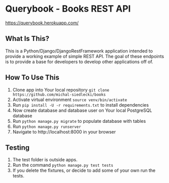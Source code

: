 Querybook - Books REST API
==============================


https://querybook.herokuapp.com/

What Is This?
-------------

This is a Python/Django/DjangoRestFramework application intended to provide a working example of simple REST API. 
The goal of these endpoints is to provide a base for developers to develop other applications off of. 


How To Use This
---------------

1. Clone app into Your local repository `git clone https://github.com/michal-siedlecki/books`
1. Activate virtual environment `source venv/bin/activate`
1. Run `pip install -U -r requirements.txt` to install dependencies
1. Now create database and database user on Your local PostgreSQL database
1. Run `python manage.py migrate` to populate database with tables
1. Run `python manage.py runserver`
1. Navigate to http://localhost:8000 in your browser


Testing
-------

1. The test folder is outside apps. 
1. Run the command `python manage.py test tests`
1. If you delete the fixtures, or decide to add some of your own run the tests.
